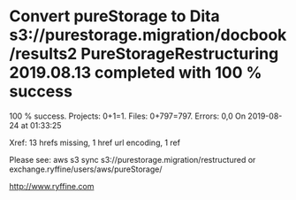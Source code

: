 # Convert pureStorage to Dita s3://purestorage.migration/docbook/results2 PureStorageRestructuring 2019.08.13 completed with 100 % success

100 % success. Projects: 0+1=1.  Files: 0+797=797. Errors: 0,0  On 2019-08-24 at 01:33:25

Xref: 13 hrefs missing, 1 href url encoding, 1 ref

Please see: aws s3 sync s3://purestorage.migration/restructured or exchange.ryffine/users/aws/pureStorage/

http://www.ryffine.com
